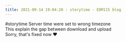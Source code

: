```yaml
---
title: 2021-09-14 19:04:20 : storytime - EDM115 blog
---
```


#storytime Server time were set to wrong timezone  
This explain the gap between download and upload  
Sorry, that's fixed now :heart:
